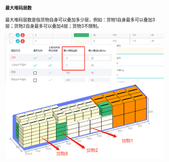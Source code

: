 #### 最大堆码层数

最大堆码层数是指货物自身可以叠加多少层，例如：货物1自身最多可以叠加3层；货物2自身最多可以叠加4层；货物3不限制。

![](/assets/4599+import.png)![](/assets/6516.png)

